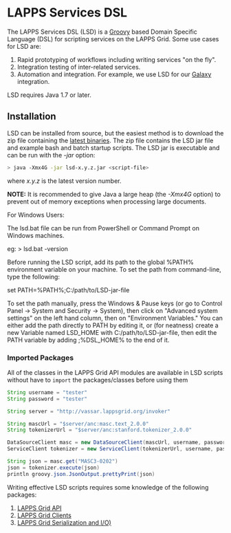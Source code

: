 # LAPPS Services DSL 

The LAPPS Services DSL (LSD) is a [Groovy](http://www.groovy-lang.org) based Domain 
Specific Language (DSL) for scripting services on the LAPPS Grid.  Some use cases for LSD
are:

1. Rapid prototyping of workflows including writing services "on the fly".
1. Integration testing of inter-related services.
1. Automation and integration.  For example, we use LSD for our
[Galaxy](http://galaxy.lappsgrid.org) integration.

LSD requires Java 1.7 or later.

## Installation

LSD can be installed from source, but the easiest method is to download the zip
file containing the [latest binaries](http://www.anc.org/downloads/lsd-latest.zip). 
The zip file contains the LSD jar file and example bash and batch startup scripts. 
The LSD jar is executable and can be run with the *-jar* option:

```bash
> java -Xmx4G -jar lsd-x.y.z.jar <script-file>
```
where *x.y.z* is the latest version number.

**NOTE:** It is recommended to give Java a large heap (the *-Xmx4G* option) to 
prevent out of memory exceptions when processing large documents.

For Windows Users:

The lsd.bat file can be run from PowerShell or Command Prompt on Windows machines. 

eg: > lsd.bat -version

Before running the LSD script, add its path to the global %PATH% environment variable on your machine. To set the path from command-line, type the following:

set PATH=%PATH%;C:/path/to/LSD-jar-file

To set the path manually, press the Windows & Pause keys (or go to Control Panel -> System and Security -> System), then click on "Advanced system settings" on the left hand column, then on "Environment Variables." You can either add the path directly to PATH by editing it, or (for neatness) create a new Variable named LSD_HOME with C:/path/to/LSD-jar-file, then edit the PATH variable by adding ;%DSL_HOME% to the end of it.


### Imported Packages

All of the classes in the LAPPS Grid API modules are available in
LSD scripts without have to `import` the packages/classes before using
them

```java
String username = "tester"
String password = "tester"

String server = "http://vassar.lappsgrid.org/invoker"

String mascUrl = "$server/anc:masc.text_2.0.0"
String tokenizerUrl = "$server/anc:stanford.tokenizer_2.0.0"

DataSourceClient masc = new DataSourceClient(mascUrl, username, password)
ServiceClient tokenizer = new ServiceClient(tokenizerUrl, username, password)

String json = masc.get("MASC3-0202")
json = tokenizer.execute(json)
println groovy.json.JsonOutput.prettyPrint(json)
```

Writing effective LSD scripts requires some knowledge of the following packages:

 1. [LAPPS Grid API](https://lapps.github.io/org.lappsgrid.api)
 1. [LAPPS Grid Clients](https://lapps.github.io/org.lappsgrid.client)
 1. [LAPPS Grid Serialization and I/O)](https://lapps.github.io/org.lappsgrid.serialization)
 